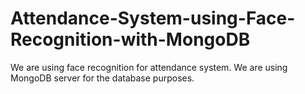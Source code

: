 # Attendance-System-using-Face-Recognition-with-MongoDB
We are using face recognition for attendance system. We are using MongoDB server for the database purposes.
